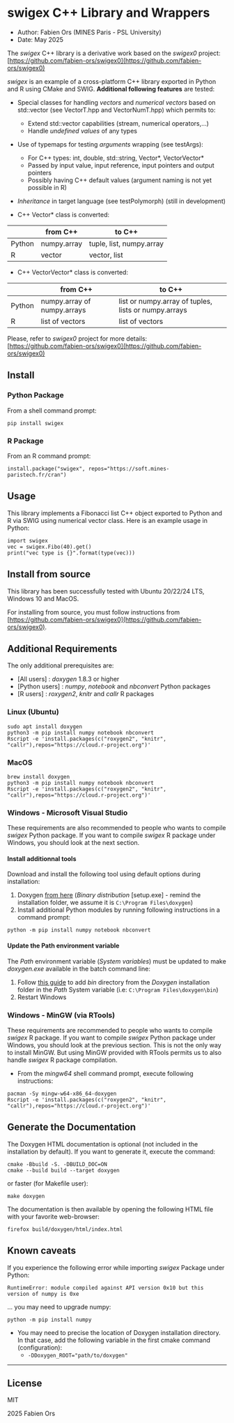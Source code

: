 # swigex C++ Library and Wrappers

* Author: Fabien Ors (MINES Paris - PSL University) 
* Date: May 2025

The *swigex* C++ library is a derivative work based on the *swigex0* project: [https://github.com/fabien-ors/swigex0](https://github.com/fabien-ors/swigex0)

*swigex* is an example of a cross-platform C++ library exported in Python and R using CMake and SWIG. **Additional following features** are tested:
* Special classes for handling *vectors* and *numerical vectors* based on std::vector (see VectorT.hpp and VectorNumT.hpp) which permits to:
  * Extend std::vector capabilities (stream, numerical operators,...)
  * Handle *undefined values* of any types
* Use of typemaps for testing *arguments* wrapping (see testArgs):
  * For C++ types: int, double, std::string, Vector\*, VectorVector\*
  * Passed by input value, input reference, input pointers and output pointers
  * Possibly having C++ default values (argument naming is not yet possible in R)
* *Inheritance* in target language (see testPolymorph) (still in development)

* C++ Vector\* class is converted:

|        | from C++    | to C++                   |
|--------|-------------|--------------------------|
| Python | numpy.array | tuple, list, numpy.array |
| R      | vector      | vector, list             |

* C++ VectorVector\* class is converted:

|        | from C++                    | to C++                                               |
|--------|-----------------------------|------------------------------------------------------|
| Python | numpy.array of numpy.arrays | list or numpy.array of tuples, lists or numpy.arrays |
| R      | list of vectors             | list of vectors                                      |

Please, refer to *swigex0* project for more details: [https://github.com/fabien-ors/swigex0](https://github.com/fabien-ors/swigex0)

## Install

### Python Package
From a shell command prompt:

    pip install swigex

### R Package
From an R command prompt:

    install.package("swigex", repos="https://soft.mines-paristech.fr/cran")

## Usage
This library implements a Fibonacci list C++ object exported to Python and R via SWIG using numerical vector class. Here is an example usage in Python:

    import swigex
    vec = swigex.Fibo(40).get()
    print("vec type is {}".format(type(vec)))


## Install from source

This library has been successfully tested with Ubuntu 20/22/24 LTS, Windows 10 and MacOS.

For installing from source, you must follow instructions from [https://github.com/fabien-ors/swigex0](https://github.com/fabien-ors/swigex0).

## Additional Requirements

The only additional prerequisites are:
* [All users] : *doxygen* 1.8.3 or higher
* [Python users] : *numpy*, *notebook* and *nbconvert* Python packages
* [R users] : *roxygen2*, *knitr* and *callr* R packages

### Linux (Ubuntu)

```
sudo apt install doxygen
python3 -m pip install numpy notebook nbconvert
Rscript -e 'install.packages(c("roxygen2", "knitr", "callr"),repos="https://cloud.r-project.org")'
```

### MacOS

```
brew install doxygen
python3 -m pip install numpy notebook nbconvert
Rscript -e 'install.packages(c("roxygen2", "knitr", "callr"),repos="https://cloud.r-project.org")'
```
  
### Windows - Microsoft Visual Studio

These requirements are also recommended to people who wants to compile *swigex* Python package. If you want to compile *swigex* R package under Windows, you should look at the next section.

#### Install additionnal tools

Download and install the following tool using default options during installation:

1. Doxygen [from here](https://www.doxygen.nl/download.html) (*Binary distribution* [setup.exe] - remind the installation folder, we assume it is `C:\Program Files\doxygen`)
2. Install additional Python modules by running following instructions in a command prompt:

````
python -m pip install numpy notebook nbconvert
````

#### Update the Path environment variable

The *Path* environment variable (*System variables*) must be updated to make *doxygen.exe* available in the batch command line:

1. Follow [this guide](https://www.architectryan.com/2018/03/17/add-to-the-path-on-windows-10) to add *bin* directory from the *Doxygen* installation folder in the *Path* System variable (i.e: `C:\Program Files\doxygen\bin`)
2. Restart Windows


### Windows - MinGW (via RTools)

These requirements are recommended to people who wants to compile *swigex* R package. If you want to compile *swigex* Python package under Windows, you should look at the previous section. This is not the only way to install MinGW. But using MinGW provided with RTools permits us to also handle *swigex* R package compilation.

* From the *mingw64* shell command prompt, execute following instructions:

````
pacman -Sy mingw-w64-x86_64-doxygen
Rscript -e 'install.packages(c("roxygen2", "knitr", "callr"),repos="https://cloud.r-project.org")'
````

## Generate the Documentation

The Doxygen HTML documentation is optional (not included in the installation by default). If you want to generate it, execute the command:

```
cmake -Bbuild -S. -DBUILD_DOC=ON
cmake --build build --target doxygen
```

or faster (for Makefile user):

```
make doxygen
```

The documentation is then available by opening the following HTML file with your favorite web-browser:

```
firefox build/doxygen/html/index.html
```

## Known caveats

If you experience the following error while importing *swigex* Package under Python:

    RuntimeError: module compiled against API version 0x10 but this version of numpy is 0xe

... you may need to upgrade numpy:

    python -m pip install numpy

* You may need to precise the location of Doxygen installation directory. In that case, add the following variable in the first cmake command (configuration):
  * `-DDoxygen_ROOT="path/to/doxygen"`
---

## License
MIT

2025 Fabien Ors
